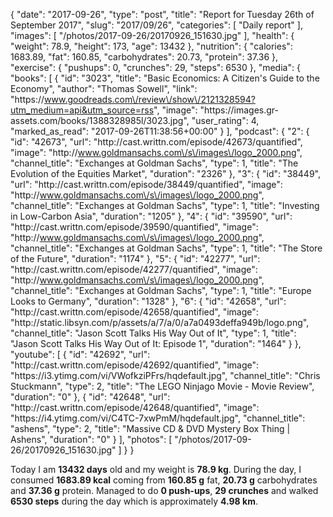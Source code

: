 {
    "date": "2017-09-26",
    "type": "post",
    "title": "Report for Tuesday 26th of September 2017",
    "slug": "2017\/09\/26",
    "categories": [
        "Daily report"
    ],
    "images": [
        "\/photos\/2017-09-26\/20170926_151630.jpg"
    ],
    "health": {
        "weight": 78.9,
        "height": 173,
        "age": 13432
    },
    "nutrition": {
        "calories": 1683.89,
        "fat": 160.85,
        "carbohydrates": 20.73,
        "protein": 37.36
    },
    "exercise": {
        "pushups": 0,
        "crunches": 29,
        "steps": 6530
    },
    "media": {
        "books": [
            {
                "id": "3023",
                "title": "Basic Economics: A Citizen's Guide to the Economy",
                "author": "Thomas Sowell",
                "link": "https:\/\/www.goodreads.com\/review\/show\/2121328594?utm_medium=api&utm_source=rss",
                "image": "https:\/\/images.gr-assets.com\/books\/1388328985l\/3023.jpg",
                "user_rating": 4,
                "marked_as_read": "2017-09-26T11:38:56+00:00"
            }
        ],
        "podcast": {
            "2": {
                "id": "42673",
                "url": "http:\/\/cast.writtn.com\/episode\/42673\/quantified",
                "image": "http:\/\/www.goldmansachs.com\/s\/images\/logo_2000.png",
                "channel_title": "Exchanges at Goldman Sachs",
                "type": 1,
                "title": "The Evolution of the Equities Market",
                "duration": "2326"
            },
            "3": {
                "id": "38449",
                "url": "http:\/\/cast.writtn.com\/episode\/38449\/quantified",
                "image": "http:\/\/www.goldmansachs.com\/s\/images\/logo_2000.png",
                "channel_title": "Exchanges at Goldman Sachs",
                "type": 1,
                "title": "Investing in Low-Carbon Asia",
                "duration": "1205"
            },
            "4": {
                "id": "39590",
                "url": "http:\/\/cast.writtn.com\/episode\/39590\/quantified",
                "image": "http:\/\/www.goldmansachs.com\/s\/images\/logo_2000.png",
                "channel_title": "Exchanges at Goldman Sachs",
                "type": 1,
                "title": "The Store of the Future",
                "duration": "1174"
            },
            "5": {
                "id": "42277",
                "url": "http:\/\/cast.writtn.com\/episode\/42277\/quantified",
                "image": "http:\/\/www.goldmansachs.com\/s\/images\/logo_2000.png",
                "channel_title": "Exchanges at Goldman Sachs",
                "type": 1,
                "title": "Europe Looks to Germany",
                "duration": "1328"
            },
            "6": {
                "id": "42658",
                "url": "http:\/\/cast.writtn.com\/episode\/42658\/quantified",
                "image": "http:\/\/static.libsyn.com\/p\/assets\/a\/7\/a\/0\/a7a0493deffa949b\/logo.png",
                "channel_title": "Jason Scott Talks His Way Out of It",
                "type": 1,
                "title": "Jason Scott Talks His Way Out of It: Episode 1",
                "duration": "1464"
            }
        },
        "youtube": [
            {
                "id": "42692",
                "url": "http:\/\/cast.writtn.com\/episode\/42692\/quantified",
                "image": "https:\/\/i3.ytimg.com\/vi\/VWofkziPFrs\/hqdefault.jpg",
                "channel_title": "Chris Stuckmann",
                "type": 2,
                "title": "The LEGO Ninjago Movie - Movie Review",
                "duration": "0"
            },
            {
                "id": "42648",
                "url": "http:\/\/cast.writtn.com\/episode\/42648\/quantified",
                "image": "https:\/\/i4.ytimg.com\/vi\/C4TC-7xwPmM\/hqdefault.jpg",
                "channel_title": "ashens",
                "type": 2,
                "title": "Massive CD & DVD Mystery Box Thing | Ashens",
                "duration": "0"
            }
        ],
        "photos": [
            "\/photos\/2017-09-26\/20170926_151630.jpg"
        ]
    }
}

Today I am <strong>13432 days</strong> old and my weight is <strong>78.9 kg</strong>. During the day, I consumed <strong>1683.89 kcal</strong> coming from <strong>160.85 g</strong> fat, <strong>20.73 g</strong> carbohydrates and <strong>37.36 g</strong> protein. Managed to do <strong>0 push-ups</strong>, <strong>29 crunches</strong> and walked <strong>6530 steps</strong> during the day which is approximately <strong>4.98 km</strong>.